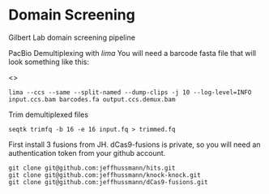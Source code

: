 # Domain Screening
Gilbert Lab domain screening pipeline

PacBio Demultiplexing with _lima_
  You will need a barcode fasta file that will look something like this: 
  
  <<Insert screenshot here >>
  
```
lima --ccs --same --split-named --dump-clips -j 10 --log-level=INFO input.ccs.bam barcodes.fa output.ccs.demux.bam
```
Trim demultiplexed files
```
seqtk trimfq -b 16 -e 16 input.fq > trimmed.fq
```




First install 3 fusions from JH. dCas9-fusions is private, so you will need an authentication token from your github account.
```
git clone git@github.com:jeffhussmann/hits.git
git clone git@github.com:jeffhussmann/knock-knock.git
git clone git@github.com:jeffhussmann/dCas9-fusions.git
```
